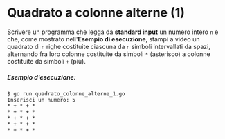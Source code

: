 # Quadrato a colonne alterne (1)

Scrivere un programma che legga da **standard input** un numero intero `n` e che, come mostrato nell'**Esempio di esecuzione**, stampi a video un quadrato di `n` righe costituite ciascuna da `n`
simboli intervallati da spazi, alternando fra loro colonne costituite da simboli `*` (asterisco) a colonne
costituite da simboli `+` (più).

##### Esempio d'esecuzione:

```text
$ go run quadrato_colonne_alterne_1.go
Inserisci un numero: 5
* + * + *
* + * + *
* + * + *
* + * + *
* + * + *
```